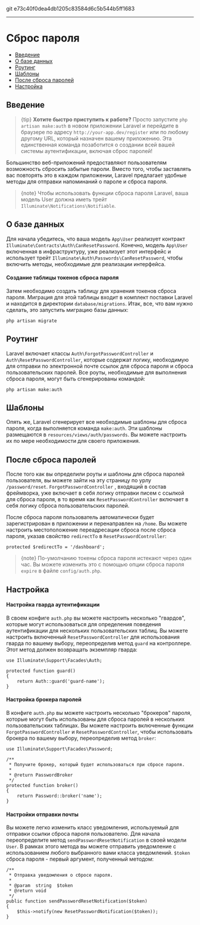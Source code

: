 git e73c40f0dea4db1205c83584d6c5b544b5ff1683

---

# Сброс пароля 

- [Введение](#introduction)
- [О базе данных](#resetting-database)
- [Роутинг](#resetting-routing)
- [Шаблоны](#resetting-views)
- [После сброса паролей](#after-resetting-passwords)
- [Настройка](#password-customization)

<a name="introduction"></a>
## Введение

> {tip} **Хотите быстро приступить к работе?** Просто запустите `php artisan make:auth` в новом приложении Laravel и перейдите в браузере по адресу `http://your-app.dev/register` или по любому другому URL, который назначен вашему приложению. Эта единственная команда позаботится о создании всей вашей системы аутентификации, включая сброс паролей!

Большинство веб-приложений предоставляют пользователям возможность сбросить забытые пароли. Вместо того, чтобы заставлять вас повторять это в каждом приложении, Laravel предлагает удобные методы для отправки напоминаний о пароле и сброса пароля.

> {note} Чтобы использовать функции сброса пароля Laravel, ваша модель User должна иметь трейт `Illuminate\Notifications\Notifiable`.

<a name="resetting-database"></a>
## О базе данных

Для начала убедитесь, что ваша модель `App\User` реализует контракт `Illuminate\Contracts\Auth\CanResetPassword`. Конечно, модель `App\User` включенная в инфраструктуру, уже реализует этот интерфейс и использует трейт `Illuminate\Auth\Passwords\CanResetPassword`, чтобы включить методы, необходимые для реализации интерфейса.

#### Создание таблицы токенов сброса пароля

Затем необходимо создать таблицу для хранения токенов сброса пароля. Миграция для этой таблицы входит в комплект поставки Laravel и находится в директории `database/migrations`. Итак, все, что вам нужно сделать, это запустить миграцию базы данных:

    php artisan migrate

<a name="resetting-routing"></a>
## Роутинг

Laravel включает классы `Auth\ForgotPasswordController` и `Auth\ResetPasswordController`, которые содержат логику, необходимую для отправки по электронной почте ссылок для сброса пароля и сброса пользовательских паролей. Все роуты, необходимые для выполнения сброса пароля, могут быть сгенерированы командой:

    php artisan make:auth

<a name="resetting-views"></a>
## Шаблоны

Опять же, Laravel сгенерирует все необходимые шаблоны для сброса пароля, когда выполняется команда `make:auth`. Эти шаблоны размещаются в `resources/views/auth/passwords`. Вы можете настроить их по мере необходимости для своего приложения.

<a name="after-resetting-passwords"></a>
## После сброса паролей

После того как вы определили роуты и шаблоны для сброса паролей пользователя, вы можете зайти на эту страницу по урлу `/password/reset`. `ForgotPasswordController` , входящий в состав фреймворка, уже включает в себя логику отправки писем с ссылкой для сброса пароля, в то время как `ResetPasswordController` включает в себя логику сброса пользовательских паролей.

После сброса пароля пользователь автоматически будет зарегистрирован в приложении и перенаправлен на `/home`. Вы можете настроить местоположение переадресации сброса после сброса пароля, указав свойство `redirectTo` в `ResetPasswordController`:

    protected $redirectTo = '/dashboard';

> {note} По-умолчанию токены сброса пароля истекают через один час. Вы можете изменить это с помощью опции сброса пароля `expire` в файле `config/auth.php`.

<a name="password-customization"></a>
## Настройка

#### Настройка гварда аутентификации

В своем конфиге `auth.php` вы можете настроить несколько "гвардов", которые могут использоваться для определения поведения аутентификации для нескольких пользовательских таблиц. Вы можете настроить включенный `ResetPasswordController` для использования гварда по вашему выбору, переопределив метод `guard` на контроллере. Этот метод должен возвращать экземпляр гварда:

    use Illuminate\Support\Facades\Auth;

    protected function guard()
    {
        return Auth::guard('guard-name');
    }

#### Настройка брокера паролей

В конфиге `auth.php` вы можете настроить несколько "брокеров" пароля, которые могут быть использованы для сброса паролей в нескольких пользовательских таблицах. Вы можете настроить включенные функции `ForgotPasswordController` и `ResetPasswordController`, чтобы использовать брокера по вашему выбору, переопределив метод `broker`:

    use Illuminate\Support\Facades\Password;

    /**
     * Получите брокер, который будет использоваться при сбросе пароля.
     *
     * @return PasswordBroker
     */
    protected function broker()
    {
        return Password::broker('name');
    }

#### Настройки отправки почты

Вы можете легко изменить класс уведомления, используемый для отправки ссылки сброса пароля пользователю. Для начала переопределите метод `sendPasswordResetNotification` в своей модели `User`. В рамках этого метода вы можете отправить уведомление с использованием любого выбранного вами класса уведомлений. `$token` сброса пароля - первый аргумент, полученный методом:

    /**
     * Отправка уведомления о сбросе пароля.
     *
     * @param  string  $token
     * @return void
     */
    public function sendPasswordResetNotification($token)
    {
        $this->notify(new ResetPasswordNotification($token));
    }

